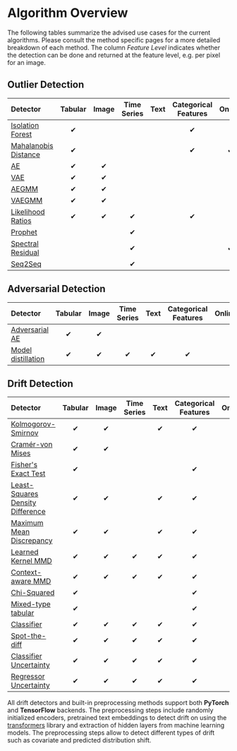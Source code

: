 # Algorithm Overview

The following tables summarize the advised use cases for the current algorithms. Please consult the method specific pages for a more detailed breakdown of each method. The column *Feature Level* indicates whether the detection can be done and returned at the feature level, e.g. per pixel for an image.

## Outlier Detection

|Detector|Tabular|Image|Time Series|Text|Categorical Features|Online|Feature Level|
|:---|:---:|:---:|:---:|:---:|:---:|:---:|:---:|
|[Isolation Forest](../od/methods/iforest.ipynb)|✔| | | |✔| | |
|[Mahalanobis Distance](../od/methods/mahalanobis.ipynb)|✔| | | |✔|✔| |
|[AE](../od/methods/ae.ipynb)|✔|✔| | | | |✔|
|[VAE](../od/methods/vae.ipynb)|✔|✔| | | | |✔|
|[AEGMM](../od/methods/aegmm.ipynb)|✔|✔| | | | | |
|[VAEGMM](../od/methods/vaegmm.ipynb)|✔|✔| | | | | |
|[Likelihood Ratios](../od/methods/llr.ipynb)|✔|✔|✔| |✔| |✔|
|[Prophet](../od/methods/prophet.ipynb)| | |✔| | | | |
|[Spectral Residual](../od/methods/sr.ipynb)| | |✔| | |✔|✔|
|[Seq2Seq](../od/methods/seq2seq.ipynb)| | |✔| | | |✔|

## Adversarial Detection

|Detector|Tabular|Image|Time Series|Text|Categorical Features|Online|Feature Level|
|:---|:---:|:---:|:---:|:---:|:---:|:---:|:---:|
|[Adversarial AE](../ad/methods/adversarialae.ipynb)|✔|✔| | | | | |
|[Model distillation](../ad/methods/modeldistillation.ipynb)|✔|✔|✔|✔|✔| | | |

## Drift Detection

| Detector                                                          |Tabular|Image|Time Series|Text|Categorical Features|Online|Feature Level|
|:------------------------------------------------------------------|:---:|:---:|:---:|:---:|:---:|:---:|:---:|
| [Kolmogorov-Smirnov](../cd/methods/ksdrift.ipynb)                 |✔|✔| |✔|✔| |✔|
| [Cramér-von Mises](../cd/methods/cvmdrift.ipynb)                  |✔|✔| | | |✔|✔|
| [Fisher's Exact Test](../cd/methods/fetdrift.ipynb)               |✔| | | |✔|✔|✔|
| [Least-Squares Density Difference](../cd/methods/lsdddrift.ipynb) |✔|✔| |✔|✔|✔| |
| [Maximum Mean Discrepancy](../cd/methods/mmddrift.ipynb)          |✔|✔| |✔|✔|✔| |
| [Learned Kernel MMD](../cd/methods/learnedkerneldrift.ipynb)      |✔|✔|✔|✔|✔| | |
| [Context-aware MMD](../cd/methods/contextmmddrift.ipynb)          |✔|✔|✔|✔|✔| | | |
| [Chi-Squared](../cd/methods/chisquaredrift.ipynb)                 |✔| | | |✔| |✔|
| [Mixed-type tabular](../cd/methods/tabulardrift.ipynb)            |✔| | | |✔| |✔|
| [Classifier](../cd/methods/classifierdrift.ipynb)                 |✔|✔|✔|✔|✔| | |
| [Spot-the-diff](../cd/methods/spotthediffdrift.ipynb)             |✔|✔|✔|✔|✔| |✔|
| [Classifier Uncertainty](../cd/methods/modeluncdrift.ipynb)       |✔|✔|✔|✔|✔| | |
| [Regressor Uncertainty](../cd/methods/modeluncdrift.ipynb)        |✔|✔|✔|✔|✔| | | |

All drift detectors and built-in preprocessing methods support both **PyTorch** and **TensorFlow** backends.
The preprocessing steps include randomly initialized encoders, pretrained text embeddings to detect drift on 
using the [transformers](https://github.com/huggingface/transformers) library and extraction of hidden layers from machine learning models. 
The preprocessing steps allow to detect different types of drift such as covariate and predicted distribution shift.
